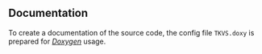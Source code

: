 ## Documentation ##

To create a documentation of the source code, the config file <code>TKVS.doxy</code> 
is prepared for [*Doxygen*](http://www.stack.nl/~dimitri/doxygen/ "Doxygen") usage.